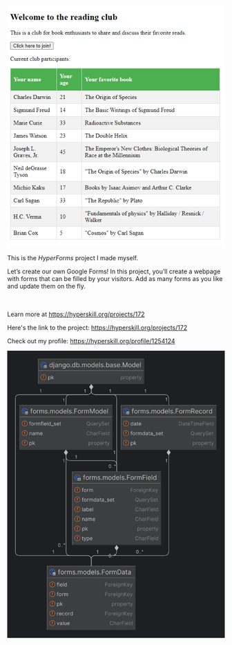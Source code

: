 ![demo](/python/0172%20-%20HyperForms/books.png)

This is the *HyperForms* project I made myself.


<p>Let’s create our own Google Forms! In this project, you’ll create a webpage with forms that can be filled by your visitors. Add as many forms as you like and update them on the fly.</p><br/><br/>Learn more at <a href="https://hyperskill.org/projects/172?utm_source=ide&utm_medium=ide&utm_campaign=ide&utm_content=project-card">https://hyperskill.org/projects/172</a>

Here's the link to the project: https://hyperskill.org/projects/172

Check out my profile: https://hyperskill.org/profile/1254124

![demo](/python/0172%20-%20HyperForms/HyperForms.png)